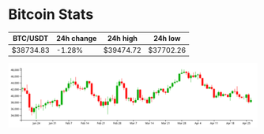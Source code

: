 # Bitcoin Stats

BTC/USDT|24h change|24h high|24h low|
|---|---|---|---|
|$38734.83|-1.28%|$39474.72|$37702.26|

<img src="./chart.svg">
